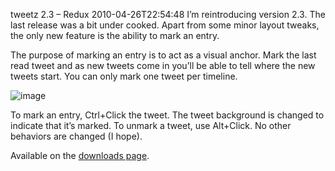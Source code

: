 tweetz 2.3 – Redux
2010-04-26T22:54:48
I’m reintroducing version 2.3. The last release was a bit under cooked. Apart from some minor layout tweaks, the only new feature is the ability to mark an entry.

The purpose of marking an entry is to act as a visual anchor. Mark the last read tweet and as new tweets come in you’ll be able to tell where the new tweets start. You can only mark one tweet per timeline.

![image](http://az667460.vo.msecnd.net/cdn/images/blog/tweetz2.3Redux_10751/image.png)

To mark an entry, Ctrl+Click the tweet. The tweet background is changed to indicate that it’s marked. To unmark a tweet, use Alt+Click. No other behaviors are changed (I hope). 

Available on the [downloads page](/downloads).
